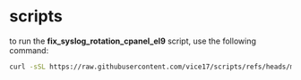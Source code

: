 # scripts

to run the **fix_syslog_rotation_cpanel_el9** script, use the following command:

```bash
curl -sSL https://raw.githubusercontent.com/vice17/scripts/refs/heads/main/fix_syslog_rotation_cpanel_el9?token=GHSAT0AAAAAAC43LAPDOHHW62VIAKVRDVKKZ33ZBYQ | bash
```
